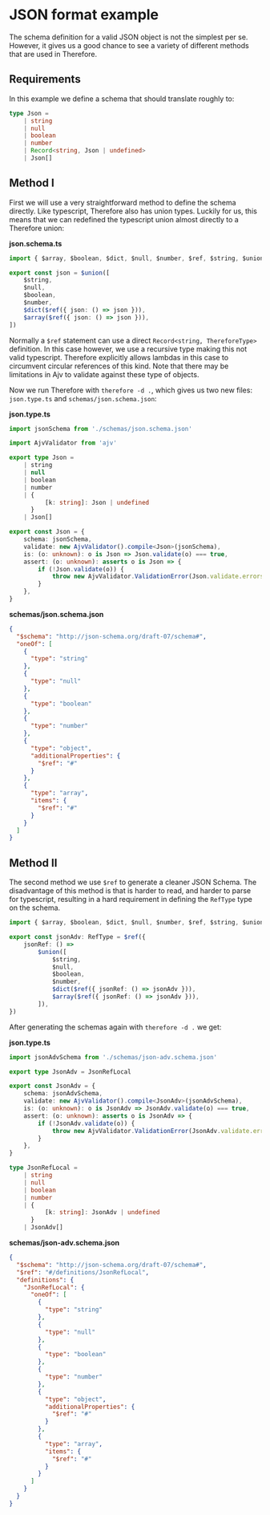 # JSON format example
The schema definition for a valid JSON object is not the simplest per se. However, it gives us a good chance
to see a variety of different methods that are used in Therefore.

## Requirements
In this example we define a schema that should translate roughly to:

```ts
type Json =
    | string
    | null
    | boolean
    | number
    | Record<string, Json | undefined>
    | Json[]
```

## Method I
First we will use a very straightforward method to define the schema directly. Like typescript, Therefore also has union types.
Luckily for us, this means that we can redefined the typescript union almost directly to a Therefore union:

**json.schema.ts**
```ts
import { $array, $boolean, $dict, $null, $number, $ref, $string, $union } from '@skyleague/therefore'

export const json = $union([
    $string,
    $null,
    $boolean,
    $number,
    $dict($ref({ json: () => json })),
    $array($ref({ json: () => json })),
])
```

Normally a `$ref` statement can use a direct `Record<string, ThereforeType>` definition. In this case however, we use a recursive type 
making this not valid typescript. Therefore explicitly allows lambdas in this case to circumvent circular references of this kind. Note
that there may be limitations in Ajv to validate against these type of objects.

Now we run Therefore with `therefore -d .`, which gives us two new files: `json.type.ts` and `schemas/json.schema.json`:

**json.type.ts**
```ts
import jsonSchema from './schemas/json.schema.json'

import AjvValidator from 'ajv'

export type Json =
    | string
    | null
    | boolean
    | number
    | {
          [k: string]: Json | undefined
      }
    | Json[]

export const Json = {
    schema: jsonSchema,
    validate: new AjvValidator().compile<Json>(jsonSchema),
    is: (o: unknown): o is Json => Json.validate(o) === true,
    assert: (o: unknown): asserts o is Json => {
        if (!Json.validate(o)) {
            throw new AjvValidator.ValidationError(Json.validate.errors ?? [])
        }
    },
}
```

**schemas/json.schema.json**
```json
{
  "$schema": "http://json-schema.org/draft-07/schema#",
  "oneOf": [
    {
      "type": "string"
    },
    {
      "type": "null"
    },
    {
      "type": "boolean"
    },
    {
      "type": "number"
    },
    {
      "type": "object",
      "additionalProperties": {
        "$ref": "#"
      }
    },
    {
      "type": "array",
      "items": {
        "$ref": "#"
      }
    }
  ]
}

```

## Method II
The second method we use `$ref` to generate a cleaner JSON Schema. The disadvantage of this method is that
is harder to read, and harder to parse for typescript, resulting in a hard requirement in defining the `RefType`
type on the schema.

```ts
import { $array, $boolean, $dict, $null, $number, $ref, $string, $union, RefType } from '@skyleague/therefore'

export const jsonAdv: RefType = $ref({
    jsonRef: () =>
        $union([
            $string,
            $null,
            $boolean,
            $number,
            $dict($ref({ jsonRef: () => jsonAdv })),
            $array($ref({ jsonRef: () => jsonAdv })),
        ]),
})
```

After generating the schemas again with `therefore -d .` we get:

**json.type.ts**
```ts
import jsonAdvSchema from './schemas/json-adv.schema.json'

export type JsonAdv = JsonRefLocal

export const JsonAdv = {
    schema: jsonAdvSchema,
    validate: new AjvValidator().compile<JsonAdv>(jsonAdvSchema),
    is: (o: unknown): o is JsonAdv => JsonAdv.validate(o) === true,
    assert: (o: unknown): asserts o is JsonAdv => {
        if (!JsonAdv.validate(o)) {
            throw new AjvValidator.ValidationError(JsonAdv.validate.errors ?? [])
        }
    },
}

type JsonRefLocal =
    | string
    | null
    | boolean
    | number
    | {
          [k: string]: JsonAdv | undefined
      }
    | JsonAdv[]
```

**schemas/json-adv.schema.json**
```json
{
  "$schema": "http://json-schema.org/draft-07/schema#",
  "$ref": "#/definitions/JsonRefLocal",
  "definitions": {
    "JsonRefLocal": {
      "oneOf": [
        {
          "type": "string"
        },
        {
          "type": "null"
        },
        {
          "type": "boolean"
        },
        {
          "type": "number"
        },
        {
          "type": "object",
          "additionalProperties": {
            "$ref": "#"
          }
        },
        {
          "type": "array",
          "items": {
            "$ref": "#"
          }
        }
      ]
    }
  }
}

```